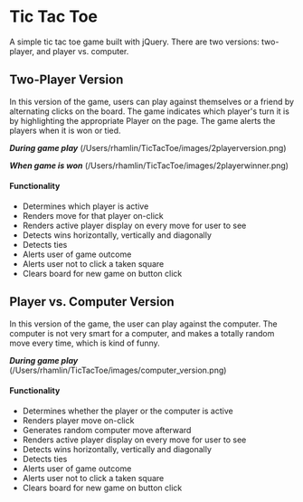 # Tic Tac Toe

A simple tic tac toe game built with jQuery. There are two versions: two-player, and player vs. computer.

## Two-Player Version

In this version of the game, users can play against themselves or a friend by alternating clicks on the board.
The game indicates which player's turn it is by highlighting the appropriate Player on the page. The game alerts the players when it is won or tied.

_**During game play**_
(/Users/rhamlin/TicTacToe/images/2playerversion.png)

_**When game is won**_
(/Users/rhamlin/TicTacToe/images/2playerwinner.png)

#### Functionality
* Determines which player is active
* Renders move for that player on-click
* Renders active player display on every move for user to see
* Detects wins horizontally, vertically and diagonally
* Detects ties
* Alerts user of game outcome
* Alerts user not to click a taken square
* Clears board for new game on button click


## Player vs. Computer Version

In this version of the game, the user can play against the computer. The computer is not very smart for a computer, and
makes a totally random move every time, which is kind of funny.

_**During game play**_
(/Users/rhamlin/TicTacToe/images/computer_version.png)

#### Functionality
* Determines whether the player or the computer is active
* Renders player move on-click
* Generates random computer move afterward
* Renders active player display on every move for user to see
* Detects wins horizontally, vertically and diagonally
* Detects ties
* Alerts user of game outcome
* Alerts user not to click a taken square
* Clears board for new game on button click
